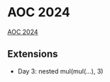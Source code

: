 # AOC 2024

[AOC 2024](https://adventofcode.com/2024/day/1)

## Extensions

- Day 3: nested mul(mul(...), 3)